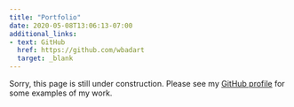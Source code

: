 ```yaml
---
title: "Portfolio"
date: 2020-05-08T13:06:13-07:00
additional_links:
- text: GitHub
  href: https://github.com/wbadart
  target: _blank
---
```


Sorry, this page is still under construction. Please see my [GitHub
profile][gh] for some examples of my work.

[gh]: https://github.com/wbadart
